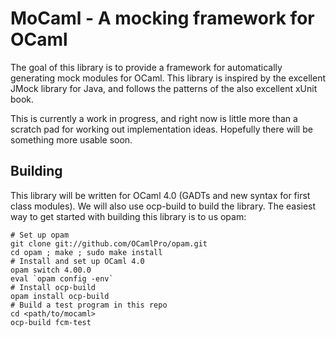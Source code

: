 # MoCaml - A mocking framework for OCaml

The goal of this library is to provide a framework for automatically generating mock modules for OCaml. This library is inspired by the excellent JMock library for Java, and follows the patterns of the also excellent xUnit book.

This is currently a work in progress, and right now is little more than a scratch pad for working out implementation ideas. Hopefully there will be something more usable soon.

## Building

This library will be written for OCaml 4.0 (GADTs and new syntax for first class modules). We will also use ocp-build to build the library. The easiest way to get started with building this library is to us opam:

```
# Set up opam
git clone git://github.com/OCamlPro/opam.git
cd opam ; make ; sudo make install
# Install and set up OCaml 4.0
opam switch 4.00.0
eval `opam config -env`
# Install ocp-build
opam install ocp-build
# Build a test program in this repo
cd <path/to/mocaml>
ocp-build fcm-test
```
